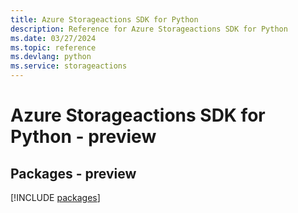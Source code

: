 ```yaml
---
title: Azure Storageactions SDK for Python
description: Reference for Azure Storageactions SDK for Python
ms.date: 03/27/2024
ms.topic: reference
ms.devlang: python
ms.service: storageactions
---
```

# Azure Storageactions SDK for Python - preview
## Packages - preview
[!INCLUDE [packages](storageactions-index.md)]